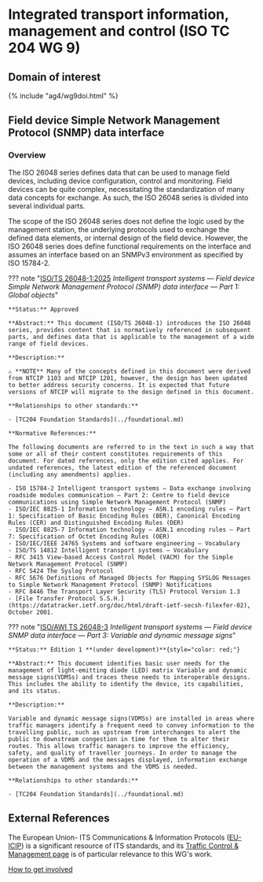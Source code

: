 # Integrated transport information, management and control (ISO TC 204 WG 9)

## Domain of interest
<!-- DO NOT CHANGE THIS FILE REFERENCE! It aligns with this WG's respective domain of interest definition contained in TC204's Strategic Business Plan as approved by ISO. -->

{% include "ag4/wg9doi.html" %}

<!-- ## News and highlights (optional)
    Refer docs\wg1\index.md for an example of how to include & format any desired WG news & highlights content. Add content AFTER inserting a new line below this comment. 
-->

<!-- === DESCRIPTIONS OF WG STANDARDS / DOCUMENTS ===
    The content below is distilled from the respective WG section in "JSAE ITS Standardization Activities of ISO/TC204 - 2024" and iso.org/obp and is intended as an initial example only for future editing by the respective WG.
-->

## Field device Simple Network Management Protocol (SNMP) data interface
<!-- Standard subject area
    Edit the ## <header title> above to contextualise the respective group of standards described below.
-->

### Overview <!-- Optional -->

The ISO 26048 series defines data that can be used to manage field devices, including device configuration, control and monitoring. Field devices can be quite complex, necessitating the standardization of many data concepts for exchange. As such, the ISO 26048 series is divided into several individual parts.

The scope of the ISO 26048 series does not define the logic used by the management station, the underlying protocols used to exchange the defined data elements, or internal design of the field device. However, the ISO 26048 series does define functional requirements on the interface and assumes an interface based on an SNMPv3 environment as specified by ISO 15784-2.

<!-- Start web info for standard / document -->
??? note "[ISO/TS 26048-1:2025](https://www.iso.org/obp/ui#iso:std:iso:ts:26048:-1:ed-1:v1:en) _Intelligent transport systems — Field device Simple Network Management Protocol (SNMP) data interface — Part 1: Global objects_"

    **Status:** Approved

    **Abstract:** This document (ISO/TS 26048-1) introduces the ISO 26048 series, provides content that is normatively referenced in subsequent parts, and defines data that is applicable to the management of a wide range of field devices.

    **Description:**

    ⚠️ **NOTE** Many of the concepts defined in this document were derived from NTCIP 1103 and NTCIP 1201, however, the design has been updated to better address security concerns. It is expected that future versions of NTCIP will migrate to the design defined in this document.

    **Relationships to other standards:**
   <!-- Relationships to other standards
      e.g., list Normative references and comm stack references
      PLEASE retain the link to "TC204 Foundational Standards" as the first relationship in the list below 
    -->

    - [TC204 Foundation Standards](../foundational.md)

    **Normative References:**

    The following documents are referred to in the text in such a way that some or all of their content constitutes requirements of this document. For dated references, only the edition cited applies. For undated references, the latest edition of the referenced document (including any amendments) applies.

    - ISO 15784-2 Intelligent transport systems — Data exchange involving roadside modules communication — Part 2: Centre to field device communications using Simple Network Management Protocol (SNMP)
    - ISO/IEC 8825-1 Information technology — ASN.1 encoding rules — Part 1: Specification of Basic Encoding Rules (BER), Canonical Encoding Rules (CER) and Distinguished Encoding Rules (DER)
    - ISO/IEC 8825-7 Information technology — ASN.1 encoding rules — Part 7: Specification of Octet Encoding Rules (OER)
    - ISO/IEC/IEEE 24765 Systems and software engineering — Vocabulary
    - ISO/TS 14812 Intelligent transport systems — Vocabulary
    - RFC 3415 View-based Access Control Model (VACM) for the Simple Network Management Protocol (SNMP)
    - RFC 5424 The Syslog Protocol
    - RFC 5676 Definitions of Managed Objects for Mapping SYSLOG Messages to Simple Network Management Protocol (SNMP) Notifications
    - RFC 8446 The Transport Layer Security (TLS) Protocol Version 1.3
    - [File Transfer Protocol S.S.H.](https://datatracker.ietf.org/doc/html/draft-ietf-secsh-filexfer-02), October 2001.
<!-- End Standard -->

<!-- Start web info for standard / document -->
??? note "[ISO/AWI TS 26048-3](https://www.iso.org/standard/87055.html?browse=tc) _Intelligent transport systems — Field device SNMP data interface — Part 3: Variable and dynamic message signs_"

    **Status:** Edition 1 **(under development)**{style="color: red;"}

    **Abstract:** This document identifies basic user needs for the management of light-emitting diode (LED) matrix Variable and dynamic message signs(VDMSs) and traces these needs to interoperable designs. This includes the ability to identify the device, its capabilities, and its status.

    **Description:**

    Variable and dynamic message signs(VDMSs) are installed in areas where traffic managers identify a frequent need to convey information to the travelling public, such as upstream from interchanges to alert the public to downstream congestion in time for them to alter their routes. This allows traffic managers to improve the efficiency, safety, and quality of traveller journeys. In order to manage the operation of a VDMS and the messages displayed, information exchange between the management systems and the VDMS is needed.

    **Relationships to other standards:**

    - [TC204 Foundation Standards](../foundational.md)

<!-- End Standard -->

<!-- End subject area -->

## External References

The European Union- ITS Communications & Information Protocols ([EU-ICIP](https://www.mobilityits.eu)) is a significant resource of ITS standards, and its [Traffic Control & Management page](https://www.mobilityits.eu/traffic-control-management) is of particular relevance to this WG's work.

[How to get involved](../contact.md)
